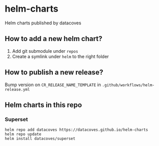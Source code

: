 # helm-charts

Helm charts published by datacoves

## How to add a new helm chart?

1. Add git submodule under `repos`
2. Create a symlink under `helm` to the right folder

## How to publish a new release?

Bump version on `CR_RELEASE_NAME_TEMPLATE` in `.github/workflows/helm-release.yml`

## Helm charts in this repo

### Superset

```
helm repo add datacoves https://datacoves.github.io/helm-charts
helm repo update
helm install datacoves/superset
```
